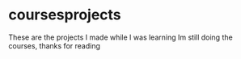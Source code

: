# coursesprojects
These are the projects I made while I was learning
Im still doing the courses, thanks for reading
